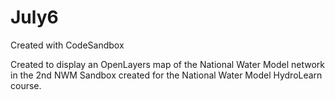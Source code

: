 # July6
Created with CodeSandbox

Created to display an OpenLayers map of the National Water Model network in the 2nd NWM Sandbox created for the National Water Model HydroLearn course.
